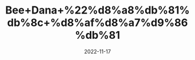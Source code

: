 ---
title: 'Bee+Dana+%22%d8%a8%db%81%db%8c+%d8%af%d8%a7%d9%86%db%81'
date: '2022-11-17' 
metatag: '' 
inventory: '0' 
draft: false 
# meta description 
shortDescripton: 'Quince+Seeds%22+Beedana+helps+in+the+retention+of+oxygen+in+the+blood+through+the+lungs+which+improves+the+stamina+of+the+body'
description: 'Seed+%d8%aa%d8%ae%d9%85++%d8%a8%db%8c%d8%ac'
longdescription: ''
tags: ''
brand: ''
subCategory: ''
unit: '10 gm-Pk'
sellCount: '0'
featured: True
# product Price
price: '60.0'
# Product Short Description
shortDescription: 'Quince+Seeds%22+Beedana+helps+in+the+retention+of+oxygen+in+the+blood+through+the+lungs+which+improves+the+stamina+of+the+body'
productID: '2A1E8C16-4E3B-ED11-996A-005056B3A416'
type: 'products'
category: 'Seed+%d8%aa%d8%ae%d9%85++%d8%a8%db%8c%d8%ac' 
thumnailproduct: 'https://eraconnect.blob.core.windows.net/product-images/aminsaddiquidawakhana/993fbf6d-42fe-4698-be98-423ff0a4e8f4.webp' 
images:
  - image: 'https://eraconnect.blob.core.windows.net/product-images/aminsaddiquidawakhana/993fbf6d-42fe-4698-be98-423ff0a4e8f4.webp'  
Variants:
---
